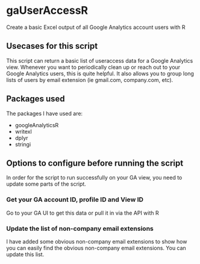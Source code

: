 # gaUserAccessR
Create a basic Excel output of all Google Analytics account users with R

## Usecases for this script
This script can return a basic list of useraccess data for a Google Analytics view. Whenever you want to periodically clean up or reach out to your Google Analytics users, this is quite helpful. It also allows you to group long lists of users by email extension (ie gmail.com, company.com, etc). 

## Packages used

The packages I have used are:
* googleAnalyticsR
* writexl
* dplyr
* stringi

## Options to configure before running the script

In order for the script to run successfully on your GA view, you need to update some parts of the script.

### Get your GA account ID, profile ID and View ID

Go to your GA UI to get this data or pull it in via the API with R

### Update the list of non-company email extensions

I have added some obvious non-company email extensions to show how you can easily find the obvious non-company email extensions. You can update this list.
